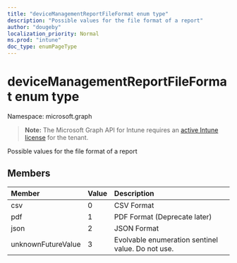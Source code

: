 ```yaml
---
title: "deviceManagementReportFileFormat enum type"
description: "Possible values for the file format of a report"
author: "dougeby"
localization_priority: Normal
ms.prod: "intune"
doc_type: enumPageType
---
```


# deviceManagementReportFileFormat enum type

Namespace: microsoft.graph

> **Note:** The Microsoft Graph API for Intune requires an [active Intune license](https://go.microsoft.com/fwlink/?linkid=839381) for the tenant.

Possible values for the file format of a report

## Members
|Member|Value|Description|
|:---|:---|:---|
|csv|0|CSV Format|
|pdf|1|PDF Format (Deprecate later)|
|json|2|JSON Format|
|unknownFutureValue|3|Evolvable enumeration sentinel value. Do not use.|







